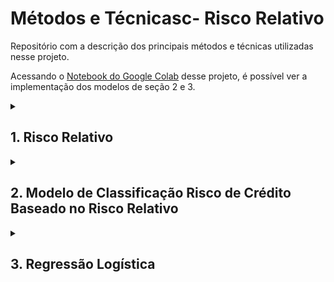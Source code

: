 # Métodos e Técnicasc- Risco Relativo
Repositório com a descrição dos principais métodos e técnicas utilizadas nesse projeto.

Acessando o [Notebook do Google Colab](https://colab.research.google.com/drive/1UTQUppbQ1UxoRsXbzcXoNZf4f_LWFN_I?usp=sharing/) desse projeto, é possível ver a implementação dos modelos de seção 2 e 3.

<details>

<summary> <h2> 1. Risco Relativo </h2></summary>

Para o caso desse projeto, será analisado se, por exemplo, para uma variável como a idade, uma determinada faixa etária apresenta maior risco de inadimplência que outra, identificando se certos grupos são mais propensos a não cumprir com suas obrigações financeiras.  Esses grupos são os quartis da amostra, segmentados previamente como mostrado em **Cálculo dos quartis**: 

<details> <summary> <h4> Cálculo dos quartis </h4>  - Clique em ▶ para ver os detalhes </summary> 

****

Aqui, foi obtida a segmentação das seguintes variáveis em quartis:

**age | last_month_salary | number_dependents | total_loan | total_90_days_overdue | using lines not secured personal assets | debt_ratio**

O código utilizado para a segmentação foi o seguinte:

```sql
  SELECT *,
    NTILE(4) OVER (ORDER BY age) AS age_quartiles,
    NTILE(4) OVER (ORDER BY last_month) AS last_month_quartiles,
    NTILE(4) OVER (ORDER BY number_dependents) AS number_dependents_quartiles,
    NTILE(4) OVER (ORDER BY total_loan) AS total_loan_quartiles,
    NTILE(4) OVER (ORDER BY total_90_days_overdue) AS total_90_days_overdue_quartiles,
    NTILE(4) OVER (ORDER BY total_lines) AS total_lines_quartiles,
    NTILE(4) OVER (ORDER BY debt_ratio) AS debt_ratio_quartiles
  FROM `dados_proj3.proj3_unified_table2`
```
</details>

O cálculo do risco relativo será feito para cada quartil, conforme a fórmula:

$$𝑅𝑅_{Q_n}= \frac{\tau_{Q_n}}{\tau_{Q_x, Q_y, Q_z}}$$

Onde, 

$\tau_{Q_n}$ é a taxa de inadimplência do quartil *n*

$\tau_{Q_x, Q_y, Q_z}$ é a taxa de inadimplência dos outros quartis.

Para o cálculo de Risco Relativo no Big Query, foi utilizado o seguinte raciocínio:

$\tau_{Q_1}$ é calculado como a média da variável *default_flag* no quartil *n*. Como a variável *default_flag* tem valor 1 para inadimplentes e 0 para adimplentes, a soma dessa variável dentro do quartil 1, dividida pelo número de observações no quartil, nos dá a taxa de inadimplência para aquele grupo:

$$\tau_{Q_n}= media(\textup{default flag(Qn)})$$

e

$$\tau_{Q_x, Q_y, Q_z}= \frac{\sum (\textup{default flag}) - \Sigma (\textup{default flag (Qn)})}{N-N_{Qn}}$$

Onde,

- $\sum (\textup{default flag})$ é a soma total dos valores da variável default_flag.
- $\Sigma (\textup{default flag (Qn)}$ é a soma dos valores da variável default_flag no quartil n.
- $N$ é o número total de observações na amostra.
- $N_{Qn}$ é o número de observações no quartil *n*.

Esse cálculo nos permitirá comparar a taxa de inadimplência do quartil n com os outros quartis, ajudando a identificar se existe um grupo de cada variável com maior risco de inadimplência.

O risco relativo e a classificação dos grupos foram feitas em um mesmo código e será melhor detalhado abaixo:

```sql
-- Dividindo os dados em quartis com NTILE
WITH quartiles_table AS (
  SELECT *,
    NTILE(4) OVER (ORDER BY age) AS age_quartiles,
    NTILE(4) OVER (ORDER BY last_month) AS last_month_quartiles,
    NTILE(4) OVER (ORDER BY number_dependents) AS number_dependents_quartiles,
    NTILE(4) OVER (ORDER BY total_loan) AS total_loan_quartiles,
    NTILE(4) OVER (ORDER BY total_90_days_overdue) AS total_90_days_overdue_quartiles,
    NTILE(4) OVER (ORDER BY total_lines) AS total_lines_quartiles,
    NTILE(4) OVER (ORDER BY debt_ratio) AS debt_ratio_quartiles
  FROM `dados_proj3.proj3_unified_table2`
),

total_measurements AS (
  SELECT
    SUM(default_flag) AS sum_default,
    COUNT(*) AS total
  FROM quartiles_table
),

age_relative_risks AS (
  SELECT
    age_quartiles AS quartile,
    min(age) AS lower_age,
    max(age) AS upper_age,
    AVG(default_flag) / ((total_measurements.sum_default - SUM(default_flag)) / (total_measurements.total - COUNT(*))) AS relative_risk
  FROM quartiles_table, total_measurements
  GROUP BY age_quartiles, total_measurements.sum_default, total_measurements.total
),

last_month_relative_risks AS (
  SELECT
    last_month_quartiles AS quartile,
    min(last_month) AS lower_last_month,
    max(last_month) AS upper_last_month,
    AVG(default_flag) / ((total_measurements.sum_default - SUM(default_flag)) / (total_measurements.total - COUNT(*))) AS relative_risk
  FROM quartiles_table, total_measurements
  GROUP BY last_month_quartiles, total_measurements.sum_default, total_measurements.total
),

number_dependents_relative_risks AS (
  SELECT
    number_dependents_quartiles AS quartile,
    min(number_dependents) AS lower_number_dependents,
    max(number_dependents) AS upper_number_dependents,
    AVG(default_flag) / ((total_measurements.sum_default - SUM(default_flag)) / (total_measurements.total - COUNT(*))) AS relative_risk
  FROM quartiles_table, total_measurements
  GROUP BY number_dependents_quartiles, total_measurements.sum_default, total_measurements.total
),

total_loan_relative_risks AS (
  SELECT
    total_loan_quartiles AS quartile,
    min(total_loan) AS lower_total_loan,
    max(total_loan) AS upper_total_loan,
    AVG(default_flag) / ((total_measurements.sum_default - SUM(default_flag)) / (total_measurements.total - COUNT(*))) AS relative_risk
  FROM quartiles_table, total_measurements
  GROUP BY total_loan_quartiles, total_measurements.sum_default, total_measurements.total
),

total_90_days_overdue_relative_risks AS (
  SELECT
    total_90_days_overdue_quartiles AS quartile,
    min(total_90_days_overdue) AS lower_total_90_days_overdue,
    max(total_90_days_overdue) AS upper_total_90_days_overdue,
    AVG(default_flag) / ((total_measurements.sum_default - SUM(default_flag)) / (total_measurements.total - COUNT(*))) AS relative_risk
  FROM quartiles_table, total_measurements
  GROUP BY total_90_days_overdue_quartiles, total_measurements.sum_default, total_measurements.total
),

total_lines_relative_risks AS (
  SELECT
    total_lines_quartiles AS quartile,
    min(total_lines) AS lower_total_lines,
    max(total_lines) AS upper_total_lines,
    AVG(default_flag) / ((total_measurements.sum_default - SUM(default_flag)) / (total_measurements.total - COUNT(*))) AS relative_risk
  FROM quartiles_table, total_measurements
  GROUP BY total_lines_quartiles, total_measurements.sum_default, total_measurements.total
),

debt_ratio_relative_risks AS (
  SELECT
    debt_ratio_quartiles AS quartile,
    min(debt_ratio) AS lower_debt_ratio,
    max(debt_ratio) AS upper_debt_ratio,
    AVG(default_flag) / ((total_measurements.sum_default - SUM(default_flag)) / (total_measurements.total - COUNT(*))) AS relative_risk
  FROM quartiles_table, total_measurements
  GROUP BY debt_ratio_quartiles, total_measurements.sum_default, total_measurements.total
)

SELECT 
  a.quartile AS quartiles,
  a.relative_risk AS age_relative_risk,
  a.lower_age,
  a.upper_age,
  CASE
    WHEN a.relative_risk < 1 THEN 'Grupo que não apresenta risco'
    WHEN a.relative_risk > 1 THEN 'Grupo de Risco'
  END AS age_classification,

  b.relative_risk AS last_month_relative_risk,
  b.lower_last_month,
  b.upper_last_month,
  CASE
    WHEN b.relative_risk < 1 THEN 'Grupo que não apresenta risco'
    WHEN b.relative_risk > 1 THEN 'Grupo de Risco'
  END AS last_month_classification,

  c.relative_risk AS number_dependents_relative_risk,
  c.lower_number_dependents,
  c.upper_number_dependents,
  CASE
    WHEN c.relative_risk < 1 THEN 'Grupo que não apresenta risco'
    WHEN c.relative_risk > 1 THEN 'Grupo de Risco'
  END AS number_dependents_classification,

  d.relative_risk AS total_loan_relative_risk,
  d.lower_total_loan,
  d.upper_total_loan,
  CASE
    WHEN d.relative_risk < 1 THEN 'Grupo que não apresenta risco'
    WHEN d.relative_risk > 1 THEN 'Grupo de Risco'
  END AS total_loan_classification,
  
  e.relative_risk AS total_90_days_overdue_relative_risk,
  e.lower_total_90_days_overdue,
  e.upper_total_90_days_overdue,
  CASE
    WHEN e.relative_risk < 1 THEN 'Grupo que não apresenta risco'
    WHEN e.relative_risk > 1 THEN 'Grupo de Risco'
  END AS total_90_days_overdue_classification,

  f.relative_risk AS total_lines_relative_risk,
  f.lower_total_lines,
  f.upper_total_lines,
  CASE
    WHEN f.relative_risk < 1 THEN 'Grupo que não apresenta risco'
    WHEN f.relative_risk > 1 THEN 'Grupo de Risco'
  END AS total_lines_classification,
  
  g.relative_risk AS debt_ratio_relative_risk,
  g.lower_debt_ratio,
  g.upper_debt_ratio,
  CASE
    WHEN g.relative_risk < 1 THEN 'Grupo que não apresenta risco'
    WHEN g.relative_risk > 1 THEN 'Grupo de Risco'
  END AS debt_ratio_classification

FROM 
  age_relative_risks a
  JOIN last_month_relative_risks b ON a.quartile = b.quartile
  JOIN number_dependents_relative_risks c ON a.quartile = c.quartile
  JOIN total_loan_relative_risks d ON a.quartile = d.quartile
  JOIN total_90_days_overdue_relative_risks e ON a.quartile = e.quartile
  JOIN total_lines_relative_risks f ON a.quartile = f.quartile
  JOIN debt_ratio_relative_risks g ON a.quartile = g.quartile
ORDER BY a.quartile;

```

Embaixo, detalho as tabelas auxiliares feitas e o que elas representam:

**quartiles_table:**

Nessa tabela foi obtida a segmentação em quartis das oito variáveis (**age | last_month_salary | number_dependents | total_loan | total_90_days_overdue | using lines not secured personal assets | debt_ratio).**

**total_measurements:**

Nessa tabela, foi feita a soma da variável default_flag ( $\sum (\textup{default flag})$ ) e a contagem do total de linhas da tabela unificada (Para o cálculo de $N$ ). 

```sql
total_measurements AS (
  SELECT
    SUM(default_flag) AS sum_default,
    COUNT(*) AS total
  FROM quartiles_table
),
```

Onde,

`SUM(default_flag) AS sum_default` é $\sum (\textup{default flag})$

COUNT(*) AS total é $N$

***variável*_risks:**

Foram construídas um total de oito tabelas auxiliares, uma para cada variável para o cálculo do risco relativo de cada quartil. Ex.:

```sql
age_relative_risks AS (
  SELECT
    age_quartiles AS quartile,
    a.lower_age,
	  a.upper_age,
    AVG(default_flag) / ((total_measurements.sum_default - SUM(default_flag)) / (total_measurements.total - COUNT(*))) AS relative_risk
  FROM quartiles_table, total_measurements
  GROUP BY age_quartiles, total_measurements.sum_default, total_measurements.total
),
```

Onde,

- `AVG(default_flag)` é $\tau_{Q_n}= media(\textup{default flag(Qn)})$
- `((total_measurements.sum_default - SUM(default_flag)) / (total_measurements.total - COUNT(*)))` é $\tau_{Q_x, Q_y, Q_z}$
- `AVG(default_flag) / ((total_measurements.sum_default - SUM(default_flag)) / (total_measurements.total - COUNT(*))) AS relative_risk` é $RR$

No final, foram agrupadas todas as tabelas pelos quartiles de cada um, usando o comando JOIN e os $RR$ de cada variável foi classificado de acordo com essa tabela:

| RR | Interpretação |
| --- | --- |
| =1 | ausência de associação |
| <1 | fator de proteção |
| >1 | fator de risco |

Usando o comando CASE. Ex:

```sql
  CASE
    WHEN a.relative_risk < 1 THEN 'Sem Risco de Inadimplência'
    WHEN a.relative_risk > 1 THEN 'Risco de Inadimplência'
  END AS age_classification,
```
**Tabela com a segmentação dos grupos de acordo com cada variável:
| quartis | age  relative_risk | age (min) | age (máx) | age classification | last_month relative_risk | last_month (min) | last_month (max) | last_month classification | number_dependents relative_risk | number_dependents (min) | number_dependents (max) | number_dependents classification | total_loan relative_risk | total_loan (min) | total_loan (máx) | total_loan classification | total_90_days_overdue relative_risk | total_90_days_overdue (min) | total_90_days_overdue (máx) | total_90_days_overdue classification | total_lines relative_risk | total_lines (min) | total_lines (max) | total_lines classification | debt_ratio relative_risk | debt_ratio (min) | debt_ratio (max) | debt_ratio classification |
| --- | --- | --- | --- | --- | --- | --- | --- | --- | --- | --- | --- | --- | --- | --- | --- | --- | --- | --- | --- | --- | --- | --- | --- | --- | --- | --- | --- | --- |
| 1 | 2,256253464 | 21 | 42 | Grupo de Risco | 1,949529054 | 0 | 3944 | Grupo de Risco | 0,658798838 | 0 | 0 | Grupo que não apresenta risco | 2,084390542 | 1 | 5 | Grupo de Risco | 0,079204952 | 0 | 0 | Grupo que não apresenta risco | 0,039086483 | 0 | 0,028829832 | Grupo que não apresenta risco | 0,746959956 | 0 | 0,181105577 | Grupo que não apresenta risco |
| 2 | 1,369972073 | 42 | 52 | Grupo de Risco | 0,961747393 | 3947 | 5400 | Grupo que não apresenta risco | 0,769668123 | 0 | 0 | Grupo que não apresenta risco | 1,021513438 | 5 | 8 | Grupo de Risco | 0,069076358 | 0 | 0 | Grupo que não apresenta risco | 0,004830737 | 0,028830012 | 0,144361012 | Grupo que não apresenta risco | 0,823739618 | 0,181122062 | 0,369246406 | Grupo que não apresenta risco |
| 3 | 0,644507094 | 52 | 63 | Grupo que não apresenta risco | 0,987142489 | 5400 | 7495 | Grupo que não apresenta risco | 1,101057634 | 0 | 1 | Grupo de Risco | 0,588439484 | 8 | 11 | Grupo que não apresenta risco | 0,064037009 | 0 | 0 | Grupo que não apresenta risco | 0,146706137 | 0,144373673 | 0,529282357 | Grupo que não apresenta risco | 1,453406147 | 0,369278625 | 0,881271543 | Grupo de Risco |
| 4 | 0,26226725 | 63 | 109 | Grupo que não apresenta risco | 0,392771434 | 7495 | 1560100 | Grupo que não apresenta risco | 1,596238587 | 1 | 13 | Grupo de Risco | 0,62337106 | 11 | 57 | Grupo que não apresenta risco | 40,39989121 | 0 | 98 | Grupo de Risco | 46,1104476 | 0,52937284 | 22000 | Grupo de Risco | 1,047840157 | 0,881365417 | 307001 | Grupo de Risco |

</details>

<details> <summary> <h2>2. Modelo de Classificação Risco de Crédito Baseado no Risco Relativo </h2> </summary>

### Classificação com base nos Scores

Aqui, o objetivo é classificar os clientes como  “Mau pagador” e “Bom pagador”  de acordo com todas as variáveis disponíveis no banco de dados. Essa classificação, tem como propósito modelar meu banco de dados para que se possa avaliar futuros clientes de acordo com as diferentes variáveis do meu modelo.

Afim de obter essa classificação, as categorias “Mau pagador” e “Bom pagador” de cada uma das 7 variáveis foi convertida em variáveis Dummies:

- Mau pagador = 1
- Bom pagador = 0

Parte do código, somente com as classificações:

```sql
SELECT 
  a.user_id,
  a.default_flag,
  h.relative_risk AS age_relative_risk,
  a.age_quartiles,
  h.lower_age,
  h.upper_age,
  CASE
    WHEN h.relative_risk < 1 THEN 0 ELSE 1
  END AS age_risk_dummy,

  b.relative_risk AS last_month_relative_risk,
  a.last_month_quartiles,
  b.lower_last_month,
  b.upper_last_month,
  CASE
    WHEN b.relative_risk < 1 THEN 0 ELSE 1
  END AS last_month_risk_dummy,

  c.relative_risk AS number_dependents_relative_risk,
  a.number_dependents_quartiles,
  c.lower_number_dependents,
  c.upper_number_dependents,
  CASE
    WHEN c.relative_risk < 1 THEN 0 ELSE 1
  END AS number_dependents_risk_dummy,

  d.relative_risk AS total_loan_relative_risk,
  a.total_loan_quartiles,
  d.lower_total_loan,
  d.upper_total_loan,
  CASE
    WHEN d.relative_risk < 1 THEN 0 ELSE 1
  END AS total_loan_risk_dummy,
  
  e.relative_risk AS total_90_days_overdue_relative_risk,
  a.total_90_days_overdue_quartiles,
  e.lower_total_90_days_overdue,
  e.upper_total_90_days_overdue,
  CASE
    WHEN e.relative_risk < 1 THEN 0 ELSE 1
  END AS total_90_days_overdue_risk_dummy,

  f.relative_risk AS total_lines_relative_risk,
  a.total_lines_quartiles,
  f.lower_total_lines,
  f.upper_total_lines,
  CASE
    WHEN f.relative_risk < 1 THEN 0 ELSE 1
  END AS total_lines_risk_dummy,
  
  g.relative_risk AS debt_ratio_relative_risk,
  a.debt_ratio_quartiles,
  g.lower_debt_ratio,
  g.upper_debt_ratio,
  CASE
    WHEN g.relative_risk < 1 THEN 0 ELSE 1
  END AS debt_ratio_risk_dummy

FROM 
  quartiles_table a
  JOIN age_relative_risks h ON a.age_quartiles = h.quartile
  JOIN last_month_relative_risks b ON a.last_month_quartiles = b.quartile
  JOIN number_dependents_relative_risks c ON a.number_dependents_quartiles = c.quartile
  JOIN total_loan_relative_risks d ON a.total_loan_quartiles = d.quartile
  JOIN total_90_days_overdue_relative_risks e ON a.total_90_days_overdue_quartiles = e.quartile
  JOIN total_lines_relative_risks f ON a.total_lines_quartiles = f.quartile
  JOIN debt_ratio_relative_risks g ON a.debt_ratio_quartiles = g.quartile
),
```

Assim, foi possível somar os valores dummies, no qual o score final, chamado de risk_score, poderia ter um valor de de 0 a 7.

```sql
-- Calculando a pontuação final
final_scores AS (
  SELECT *,
    (age_risk_dummy + last_month_risk_dummy + number_dependents_risk_dummy + total_loan_risk_dummy + total_90_days_overdue_risk_dummy + total_lines_risk_dummy + debt_ratio_risk_dummy) AS risk_score
  FROM risk_classification
),
```

 Com esses valores em mãos foi estabelecido um valor de corte para a variável risk_score, no qual, acima desse valor, o cliente seria classificado como “mau pagador” e abaixo como “bom pagador”.

O valor de corte foi determinado pelo valor da taxa de inadimplência para cada um dos possíveis risk_score. A taxa de inadimplência ($\tau_i$ ) foi calculada dividindo o somatório do *default_flag* para cada risk_score pelo quantidade total de valores da variável *default_flag*. 

$$\tau_i=\frac{\sum(\text{default flag)}_i}{N}$$

Onde, 

- $N$ é o número total de observações na amostra.

Código:

```sql
-- Calcular a taxa de inadimplência para cada faixa de pontuação
risk_distribution AS (
  SELECT
    risk_score,
    --COUNT(*) AS total_users,
    --SUM(default_flag) AS total_defaults,
    SUM(default_flag) / COUNT(*) AS default_rate
  FROM final_scores
  GROUP BY risk_score
  ORDER BY risk_score
),
```

Com esse cálculo temos a taxa de inadimplência para cada grupo de risk_score. Os valores encontrados, se encontram na tabela abaixo:

| risk_score | $\tau_i $ |
| --- | --- |
| 1 | 0.00018601190476190475 |
| 2 | 0.0019365250134480904 |
| 3 | 0.00579496364977347 |
| 4 | 0.022197201222454561 |
| 5 | 0.07903780068728522 |
| 6 | 0.17396449704142011 |
| 7 | 0.255813953488 |

Baseado no valor das taxas $\tau_i$  pra 

Nesse código foi utilizado o seguinte critério de classificação:

taxa > 0.1:  “Mau pagador” 

Taxa < 0.1: “Bom pagador”

Essa classificação foi adicionada na tabela como a variável ***risk_class.***

```sql
classified_users AS (
  SELECT risk_score,
    default_rate,
    CASE
      WHEN default_rate >= 0.1 THEN 'Mau Pagador'
      ELSE 'Bom Pagador'
    END AS risk_class
  FROM risk_distribution
)

-- Visualizar a distribuição e taxa de inadimplência para cada faixa de pontuação
SELECT *
FROM final_scores final
JOIN  classified_users class ON final.risk_score = class.risk_score

```



### Validação do Modelo

Agora, para testar se essa classificação prevê bem o risco de crédito, foi utilizado a matriz de confusão no Google Colab.

A matriz de confusão é uma métrica de performance dos algoritmos de classificação. Vamos utilizá-la para testar esse modelo:

No Google Colab, exportei os dados da tabela com todas as variáveis dummy, assim como o risk_score e a variável  ***risk_class*** com a classificação do cliente como “Bons pagadores” e “Maus pagadores”

![Untitled (6)](https://github.com/annesantos1990/methods_techniques_risk_relative/assets/166059836/8f7c576c-d938-442c-aff0-a7e4c492bef9)




Feito isso, a variável risk_class foi reclassificada em valores numéricas, onde Mau Pagador recebeu valor 1 e Bons Pagadores recebeu valor 0:

```python
from sklearn.metrics import confusion_matrix, classification_report
import seaborn as sns
import matplotlib.pyplot as plt

# Definir o ponto de corte e calcular a coluna 'predicted_default'
cut_off = 3  # Ajuste conforme necessário
df3['predicted_default'] = df3['risk_class'].apply(lambda x: 1 if x == "Mau Pagador" else 0)
```

E essa nova variável, no qual tem as informações do nosso modelo de classificação foi comparada com a variável default_flag que já é a variável com as informações dos adimplentes e inadimplentes.

Assim, podemos avaliar se o modelo de classificação construído para detectar “Bons Pagadores” e “Maus Pagadores” é um bom modelo.

Para avaliar o desempenho do modelo, foi utilizado a matriz de confusão, que fornece informações sobre a precisão das previsões em relação aos valores reais. A classificação é separada em valores positivos e negativos. Para esclarecer melhor, vejamos alguns exemplos:

- Verificar se o modelo detecta corretamente uma pessoa tem câncer:
    - Tem câncer (positivo), não tem câncer (negativo)
- Detecção de cachorro e gatos em fotografias:
    - gato (positivo), cachorro (negativo - não é um gato)

Como pode-se observar, o critério para determinar o que é positivo ou negativo varia conforme o caso. No entanto, o negativo pode ser interpretado como a negação do positivo.

Para o nosso caso, consideramos que positivo é um “bom pagador” e negativo é um “mau pagador”.

- Falsos negativos seriam bons pagadores sendo classificados como maus pagadores;
- Falsos positivo seriam maus pagadores sendo classificados como bons pagadores;

Junto com a matriz de confusão também tem outras métricas que também são avaliadas como:

- Acurácia: A proporção de todas as previsões corretas (positivas e negativas) em relação ao total de previsões;;
- Precisão: A proporção de verdadeiros positivos em relação ao total de previsões positivas. Isto mede a exatidão das previsões positivas do modelo;
- Recall: A proporção de verdadeiros positivos em relação ao total de casos realmente positivos. Isto mede a capacidade do modelo de identificar corretamente todos os casos positivos;
- F1-score: Uma medida que equilibra a precisão e o recall, calculada como a média harmônica dessas duas métricas.

Para o meu modelo de classificação, é importante que eu diminua os falsos positivos ou falsos negativos?

- Falsos positivos: Mal pagador sendo classificado como Bom pagador
- Falsos positivos: Bom pagador sendo classificado como Mau pagador

Se eu quero reduzir a probabilidade de inadimplências e perdas, temos que focar em diminuir os falsos positivos.

![1_ql1siLJsgfdmnabD4Jy8kg](https://github.com/annesantos1990/methods_techniques_risk_relative/assets/166059836/e76589fa-2486-4ed1-bb8d-88da4c688aa0)

- Assim, o **ppv** (**Positive Predictive Value (PPV) ou precisão)** precisa dar alto, porque teremos menos falsos positivos, aumentando a precisão positiva
- E o **recall da variável negativa** precisa  ser elevado, porque, entre todos os valores verdadeiramente negativos, precisamos que haja poucos falsos positivos (significando que o modelo previu um valor positivo quando, na verdade, é verdadeiramente negativo).

Na linguagem do nosso modelo, isso significa que:

- O ppv precisa ser alto, porque teremos menos maus Pagadores sendo classificado como bons pagadores, aumentando a precisão das previsões positiva.
- E o recall da variável negativa precisa ser alto, porque, entre todos os valores verdadeiramente de maus Pagadores, preciso que haja poucos maus pagadores sendo classificado como bons pagadores.

Em resumo, queremos que nosso modelo detecte bem os maus pagadores e nos traga poucos falsos positivos, garantindo que os bons pagadores não sejam erroneamente classificados como maus pagadores.

Código para avaliar o modelo com a matriz de confusão e as métricas supracitadas:

```python
# Variável real e predita
# Aqui default_flag é a variável real, pois ela já nos traz a informação se um cliente é inadimplente ou adimplente
# E temos o nosso modelo que é a variável "predicted_default"
y_true = df['default_flag']
y_pred = df3['predicted_default']

# Matriz de confusão para avaliar se meu modelo com a nova variável "predicted_default" é um bom modelo.
conf_matrix = confusion_matrix(y_true, y_pred)

# Relatório de classificação
class_report = classification_report(y_true, y_pred)

print("Matriz de Confusão:")
print(conf_matrix)
print("\nRelatório de Classificação:")
print(class_report)

# Visualizar a matriz de confusão
sns.heatmap(conf_matrix, annot=True, fmt='d', cmap='Blues', xticklabels=['Bom Pagador', 'Mau Pagador'], yticklabels=['Bom Pagador', 'Mau Pagador'])
plt.xlabel('Predicted')
plt.ylabel('Actual')
plt.title('Matriz de Confusão')
plt.show()
```
</details>

<details> <summary> <h2>3. Regressão Logística </h2></summary>

A modelo de regressão logística foi proposto como uma alternativa ao modelo anterior, que não alcançou métricas de desempenho satisfatórias. 

A regressão logística é um modelo de classificação onde as variáveis preditoras são contínuas e a variável resposta é binária, geralmente codificada como 0 ou 1. Este modelo é útil para prever a probabilidade de ocorrência de um evento com base nas variáveis independentes.

O código utilizado para a regressão logística e a avaliação das métricas do modelo encontra-se abaixo:

```python
# Selecionar as variáveis independentes e dependentes
X = df[['age', 'last_month', 'number_dependents', 'total_90_days_overdue', 'debt_ratio', 'total_loan']]
y = df['default_flag']
```

```python
# Convertendo y para inteiro.
y = y.astype(int)

# Certifique-se de que y só contém valores binários (0 e 1)
print(y.unique())
```

```python
# Dividir os dados em conjuntos de treinamento e teste
X_train, X_test, y_train, y_test = train_test_split(X, y, test_size=0.25, random_state=42)
```

Foram utilizadas três técnicas diferentes no modelo de Regressão Logística:

1. Class Weight
    
    O parâmetro `class_weight='balanced'` na função de regressão logística do Python foi utilizado para lidar com o problema das classes desbalanceadas na variável `default_flag`. Este parâmetro ajusta automaticamente o peso das classes inversamente proporcional às suas frequências na amostra de dados de treinamento. Em outras palavras, a função de custo é ajustada para penalizar mais os erros cometidos nas classes minoritárias e menos os erros nas classes majoritárias. Isso ajuda o modelo a considerar a importância relativa das classes minoritárias durante o treinamento, resultando em uma melhor performance na predição dessas classes.
    
2. Oversampling
    
    É uma técnica de reamostragem no qual tem com propósito equilibrar a diferença de classes aumentando o número de instâncias da classe minoritária.
    
3. Undersampling
    
    É uma técnica de reamostragem no qual tem com propósito equilibrar essa diferença diminuindo o número de instâncias da classe majoritária.
    

Para ver cada uma delas, acessar o Notebook desse projeto no [Google Colab](https://colab.research.google.com/drive/1UTQUppbQ1UxoRsXbzcXoNZf4f_LWFN_I?usp=sharing).

A que teve maior quantidade de acertos de *Maus Pagadores*, mas ainda assim com boas métricas foi a primeira. Abaixo está o código:

```python
# Inicializar e treinar o modelo de regressão logística com ajuste de pesos das classes
model = LogisticRegression(class_weight='balanced', max_iter=500)
model.fit(X_train, y_train)

# Fazer previsões
y_pred = model.predict(X_test)

# Avaliar o modelo
accuracy = accuracy_score(y_test, y_pred)
report = classification_report(y_test, y_pred)

print("Acurácia do modelo:", accuracy)
print("Relatório de classificação:\n", report)

# Calcular e exibir a matriz de confusão
conf_matrix = confusion_matrix(y_test, y_pred)

plt.figure(figsize=(8, 6))
sns.heatmap(conf_matrix, annot=True, fmt='d', cmap='Blues', xticklabels=['Previsto: Bom Pagador', 'Previsto: Mau Pagador'], yticklabels=['Real: Bom Pagador', 'Real: Mau Pagador'])
plt.xlabel('Classe Prevista')
plt.ylabel('Classe Verdadeira')
plt.title('Matriz de Confusão')
plt.show()
```

Conforme discutido na Seção 2, neste projeto a prioridade foi diminuir os falsos positivos e ter também boa quantidade de acertos de *Maus Pagadores*. Por isso, o formato de regressão logística com o ***Class Weight*** foi o escolhido, pois ele teve os fatores supracitados.




</details>
